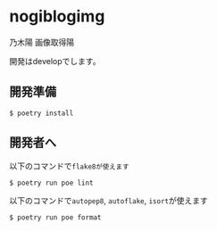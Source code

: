 # nogiblogimg
乃木陽
画像取得陽

開発はdevelopでします。

## 開発準備

```
$ poetry install
```

## 開発者へ

以下のコマンドで`flake8が使えます`

```
$ poetry run poe lint
```

以下のコマンドで`autopep8`, `autoflake`, `isort`が使えます

```
$ poetry run poe format
```

